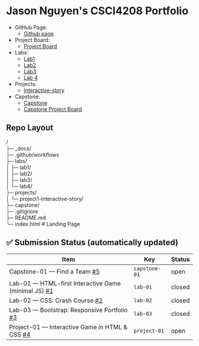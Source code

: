 # Jason Nguyen's CSCI4208 Portfolio
- GitHub Page:
    - [Github page](https://jtn9701.github.io/csci4208-portfolio-2025/)
- Project Board:
    - [Project Board](https://github.com/users/jtn9701/projects/1/views/1)
- Labs:
    - [Lab1](./Labs/Lab1/html-adventure-story-master/html-adventure-story-master/html-files/)
    - [Lab2](./Labs/Lab2/css-crash-course-master/css-crash-course-master/)
    - [Lab3](./Labs/Lab3/portfolio-bootstrap-master/)
    - [Lab 4](./Labs/Lab4/hilo-js-dom-master/)
- Projects:
    - [Interactive-story](./projects/project1-interactive-story/README.md)
- Capstone:
    - [Capstone](./capstone)
    - [Capstone Project Board](https://github.com/users/jtn9701/projects/2/views/1)

## Repo Layout
/</br>
├─ \_docs/</br>
├─ .github/workflows</br>
├─ labs/</br>
│  ├─ lab1/</br>
│  ├─ lab2/</br>
│  ├─ lab3/</br>
│  └─ lab4/</br>
├─ projects/</br>
│  └─ project1-interactive-story/</br>
├─ capstone/</br>
├─ .gitignore</br>
├─ README.md</br>
└─ index.html                 # Landing Page

## ✅ Submission Status (automatically updated)
<!-- STATUS:START -->
| Item | Key | Status |
|---|---|---|
| Capstone-01 — Find a Team [#5](https://github.com/jtn9701/csci4208-portfolio-2025/issues/5) | `capstone-01` | open |
| Lab-01 — HTML-first Interactive Game (minimal JS) [#1](https://github.com/jtn9701/csci4208-portfolio-2025/issues/1) | `lab-01` | closed |
| Lab-02 — CSS: Crash Course [#2](https://github.com/jtn9701/csci4208-portfolio-2025/issues/2) | `lab-02` | closed |
| Lab-03 — Bootstrap: Responsive Portfolio [#3](https://github.com/jtn9701/csci4208-portfolio-2025/issues/3) | `lab-03` | closed |
| Project-01 — Interactive Game in HTML & CSS [#4](https://github.com/jtn9701/csci4208-portfolio-2025/issues/4) | `project-01` | open |
<!-- STATUS:END -->
